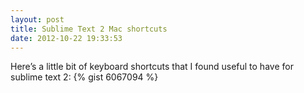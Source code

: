 ```yaml
---
layout: post
title: Sublime Text 2 Mac shortcuts
date: 2012-10-22 19:33:53
---
```


Here’s a little bit of keyboard shortcuts that I found useful to have for sublime text 2:
{% gist 6067094 %}